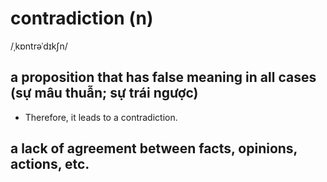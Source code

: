 # contradiction (n)

/ˌkɒntrəˈdɪkʃn/

## a proposition that has false meaning in all cases (sự mâu thuẫn; sự trái ngược)

- Therefore, it leads to a contradiction.

## a lack of agreement between facts, opinions, actions, etc.